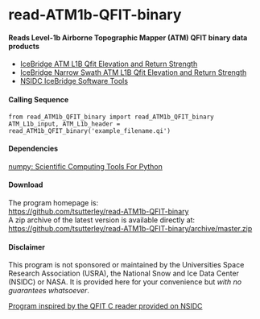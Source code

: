 read-ATM1b-QFIT-binary
================

#### Reads Level-1b Airborne Topographic Mapper (ATM) QFIT binary data products  

- [IceBridge ATM L1B Qfit Elevation and Return Strength](https://nsidc.org/data/docs/daac/icebridge/ilatm1b/v1/index.html)  
- [IceBridge Narrow Swath ATM L1B Qfit Elevation and Return Strength](https://nsidc.org/data/docs/daac/icebridge/ilnsa1b/v1/index.html)  
- [NSIDC IceBridge Software Tools](http://nsidc.org/data/icebridge/tools.html)

#### Calling Sequence
```
from read_ATM1b_QFIT_binary import read_ATM1b_QFIT_binary
ATM_L1b_input, ATM_L1b_header = read_ATM1b_QFIT_binary('example_filename.qi')
```

#### Dependencies
[numpy: Scientific Computing Tools For Python](http://www.numpy.org)

#### Download
The program homepage is:   
https://github.com/tsutterley/read-ATM1b-QFIT-binary    
A zip archive of the latest version is available directly at:    
https://github.com/tsutterley/read-ATM1b-QFIT-binary/archive/master.zip  

#### Disclaimer  
This program is not sponsored or maintained by the Universities Space Research Association (USRA), the National Snow and Ice Data Center (NSIDC) or NASA.  It is provided here for your convenience but _with no guarantees whatsoever_.  

[Program inspired by the QFIT C reader provided on NSIDC](ftp://sidads.colorado.edu/pub/tools/icebridge/qfit/c/)   
